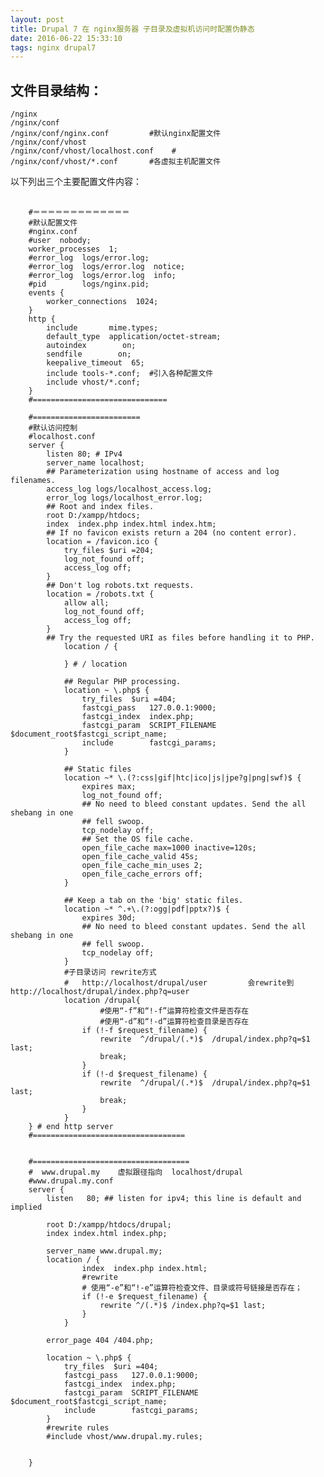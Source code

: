 ```yaml
---
layout: post
title: Drupal 7 在 nginx服务器 子目录及虚拟机访问时配置伪静态
date: 2016-06-22 15:33:10
tags: nginx drupal7
---
```


## 文件目录结构：
    /nginx
    /nginx/conf
    /nginx/conf/nginx.conf         #默认nginx配置文件
    /nginx/conf/vhost
    /nginx/conf/vhost/localhost.conf    #
    /nginx/conf/vhost/*.conf       #各虚拟主机配置文件
   
以下列出三个主要配置文件内容：

<pre class="line-numbers">
    <code class="language-nginx">
    #＝＝＝＝＝＝＝＝＝＝＝＝＝
    #默认配置文件
    #nginx.conf
    #user  nobody;
    worker_processes  1;
    #error_log  logs/error.log;
    #error_log  logs/error.log  notice;
    #error_log  logs/error.log  info;
    #pid        logs/nginx.pid;
    events {
        worker_connections  1024;
    }
    http {
        include       mime.types;
        default_type  application/octet-stream;
        autoindex        on;
        sendfile        on;
        keepalive_timeout  65;
        include tools-*.conf;  #引入各种配置文件
        include vhost/*.conf; 
    }
    #==============================

    #========================
    #默认访问控制
    #localhost.conf
    server {
        listen 80; # IPv4
        server_name localhost;
        ## Parameterization using hostname of access and log filenames.
        access_log logs/localhost_access.log;
        error_log logs/localhost_error.log;
        ## Root and index files.
        root D:/xampp/htdocs;
        index  index.php index.html index.htm;
        ## If no favicon exists return a 204 (no content error).
        location = /favicon.ico {
            try_files $uri =204;
            log_not_found off;
            access_log off;
        }
        ## Don't log robots.txt requests.
        location = /robots.txt {
            allow all;
            log_not_found off;
            access_log off;
        }
        ## Try the requested URI as files before handling it to PHP.
            location / {
        
            } # / location

            ## Regular PHP processing.
            location ~ \.php$ {
                try_files  $uri =404;
                fastcgi_pass   127.0.0.1:9000;
                fastcgi_index  index.php;
                fastcgi_param  SCRIPT_FILENAME    $document_root$fastcgi_script_name;
                include        fastcgi_params;
            }

            ## Static files
            location ~* \.(?:css|gif|htc|ico|js|jpe?g|png|swf)$ {
                expires max;
                log_not_found off;
                ## No need to bleed constant updates. Send the all shebang in one
                ## fell swoop.
                tcp_nodelay off;
                ## Set the OS file cache.
                open_file_cache max=1000 inactive=120s;
                open_file_cache_valid 45s;
                open_file_cache_min_uses 2;
                open_file_cache_errors off;
            }

            ## Keep a tab on the 'big' static files.
            location ~* ^.+\.(?:ogg|pdf|pptx?)$ {
                expires 30d;
                ## No need to bleed constant updates. Send the all shebang in one
                ## fell swoop.
                tcp_nodelay off;
            }
            #子目录访问 rewrite方式   
            #   http://localhost/drupal/user         会rewrite到       http://localhost/drupal/index.php?q=user
            location /drupal{
                    #使用“-f”和“!-f”运算符检查文件是否存在
                    #使用“-d”和“!-d”运算符检查目录是否存在
                if (!-f $request_filename) {
                    rewrite  ^/drupal/(.*)$  /drupal/index.php?q=$1  last;
                    break;
                }
                if (!-d $request_filename) {
                    rewrite  ^/drupal/(.*)$  /drupal/index.php?q=$1  last;
                    break;
                }
            }
    } # end http server
    #==================================


    #===================================
    #  www.drupal.my    虚拟跟径指向  localhost/drupal
    #www.drupal.my.conf
    server {
        listen   80; ## listen for ipv4; this line is default and implied

        root D:/xampp/htdocs/drupal;
        index index.html index.php;

        server_name www.drupal.my;
        location / {
                index  index.php index.html;
                #rewrite
                # 使用“-e”和“!-e”运算符检查文件、目录或符号链接是否存在；
                if (!-e $request_filename) {
                    rewrite ^/(.*)$ /index.php?q=$1 last;
                }
            }
        
        error_page 404 /404.php;

        location ~ \.php$ {
            try_files  $uri =404;
            fastcgi_pass   127.0.0.1:9000;
            fastcgi_index  index.php;
            fastcgi_param  SCRIPT_FILENAME    $document_root$fastcgi_script_name;
            include        fastcgi_params;
        }
        #rewrite rules
        #include vhost/www.drupal.my.rules;

    
    }
</code>
</pre>

